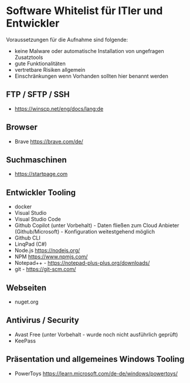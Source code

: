 # Software Whitelist für ITler und Entwickler
Voraussetzungen für die Aufnahme sind folgende: 
* keine Malware oder automatische Installation von ungefragen Zusatztools
* gute Funktionalitäten
* vertretbare Risiken allgemein
* Einschränkungen wenn Vorhanden sollten hier benannt werden

  
## FTP / SFTP / SSH
* https://winscp.net/eng/docs/lang:de

## Browser
* Brave https://brave.com/de/

## Suchmaschinen
* https://startpage.com

## Entwickler Tooling
* docker
* Visual Studio
* Visual Studio Code
* Github Copilot (unter Vorbehalt) - Daten fließen zum Cloud Anbieter (Github/Microsoft) - Konfiguration weitestgehend möglich
* Github CLI
* LinqPad (C#)
* Node.js https://nodejs.org/
* NPM https://www.npmjs.com/
* Notepad++ - https://notepad-plus-plus.org/downloads/
* git - https://git-scm.com/

## Webseiten
* nuget.org

## Antivirus / Security
* Avast Free (unter Vorbehalt - wurde noch nicht ausführlich geprüft)
* KeePass

## Präsentation und allgemeines Windows Tooling
* PowerToys https://learn.microsoft.com/de-de/windows/powertoys/
